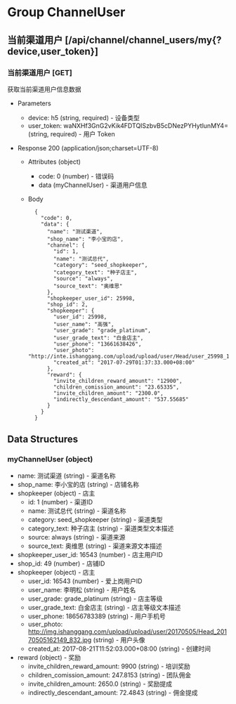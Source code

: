 # Group ChannelUser

## 当前渠道用户 [/api/channel/channel_users/my{?device,user_token}]
### 当前渠道用户 [GET]
获取当前渠道用户信息数据

+ Parameters
    + device: h5 (string, required) - 设备类型
    + user_token: waNXHf3GnG2vKik4FDTQISzbvB5cDNezPYHytlunMY4= (string, required) - 用户 Token

+ Response 200 (application/json;charset=UTF-8)
    + Attributes (object)
        + code: 0 (number) - 错误码
        + data (myChannelUser) - 渠道用户信息
    + Body

            {
              "code": 0,
              "data": {
                "name": "测试渠道",
                "shop_name": "李小宝的店",
                "channel": {
                  "id": 1,
                  "name": "测试总代",
                  "category": "seed_shopkeeper",
                  "category_text": "种子店主",
                  "source": "always",
                  "source_text": "奥维思"
                },
                "shopkeeper_user_id": 25998,
                "shop_id": 2,
                "shopkeeper": {
                  "user_id": 25998,
                  "user_name": "高强",
                  "user_grade": "grade_platinum",
                  "user_grade_text": "白金店主",
                  "user_phone": "13661638426",
                  "user_photo": "http://inte.ishanggang.com/upload/upload/user/Head/user_25998_1505274624483.jpeg",
                  "created_at": "2017-07-29T01:37:33.000+08:00"
                },
                "reward": {
                  "invite_children_reward_amount": "12900",
                  "children_comission_amount": "23.65335",
                  "invite_children_amount": "2300.0",
                  "indirectly_descendant_amount": "537.55685"
                }
              }
            }


## Data Structures
### myChannelUser (object)
+ name: 测试渠道 (string) - 渠道名称
+ shop_name: 李小宝的店 (string) - 店铺名称
+ shopkeeper (object) - 店主
  + id: 1 (number) - 渠道ID
  + name: 测试总代 (string) - 渠道名称
  + category: seed_shopkeeper (string) - 渠道类型
  + category_text: 种子店主 (string) - 渠道类型文本描述
  + source: always (string) - 渠道来源
  + source_text: 奥维思 (string) - 渠道来源文本描述
+ shopkeeper_user_id: 16543 (number) - 店主用户ID
+ shop_id: 49 (number) - 店铺ID
+ shopkeeper (object) - 店主
  + user_id: 16543 (number) - 爱上岗用户ID
  + user_name: 李明松 (string) - 用户姓名
  + user_grade: grade_platinum (string) - 店主等级
  + user_grade_text: 白金店主 (string) - 店主等级文本描述
  + user_phone: 18656783389 (string) - 用户手机号
  + user_photo: http://img.ishanggang.com/upload/upload/user/20170505/Head_20170505162149_832.jpg (string) - 用户头像
  + created_at: 2017-08-21T11:52:03.000+08:00 (string) - 创建时间
+ reward (object) - 奖励
  + invite_children_reward_amount: 9900 (string) - 培训奖励
  + children_comission_amount: 247.8153 (string) - 团队佣金
  + invite_children_amount: 2650.0 (string) - 奖励提成
  + indirectly_descendant_amount: 72.4843 (string) - 佣金提成
